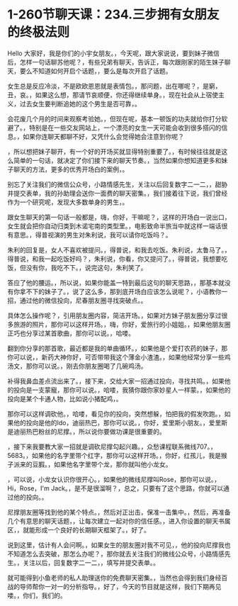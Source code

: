 # 1-260节聊天课：234.三步拥有女朋友的终极法则

Hello 大家好，我是你们的小宇女朋友。，今天呢，跟大家说说，要到妹子微信后，怎样一句话聊苏他呢？，有些兄弟有聊天，告诉正，每次跟刚家的陌生妹子聊天，要么不知道如何开启个话题，，要么是每次开启了话题。

女生总是反应冷淡，不是欧欧恩恩就是表情包。，那问题，出在哪呢？，是窮，丑，哀。，如果这么想，那请节哀顺便，你还得继续单身。，现在社会从上宿使主义，过去女生要判断追她的这个男生是否可靠，。

会花废几个月的时间来观察考验她。，但现在呢，基本一顿饭的功夫就给你打分软避了。，特别是在一些交友网站上，一个漂亮的女生一天可能会收到很多搭闪的信息。，如果你连聊天都聊不好，又凭什么会觉得她会注意到你呢？

，所以想把妹子聊开，有一个好的开场买就显得特别重要了。，有时候往往就是这么简单的一句话，就决定了你们接下来的聊天节奏。，当然如果你想知道更多和妹子聊天的方法，更多的优秀开场白的案例，。

别忘了关注我们的微信公众号，小路情感先生，关注以后回复数字二一二，，甜胁并提交表单，我的孙助理会送你一面费的聊天密集。，我们接着往下说，我们曾经作为一个研究呢，发现大多数单身的男生，。

跟女生聊天的第一句话一般都是，嗨，你好，干嘛呢？，这样的开场白一说出口，女生就会把你自动归类到木诺宅南的类型里。，电影致命半旅当中就这样一端话很有意思。，得普视演的男生对朱利说，我可以请你吃饭吗？。

朱利的回复是，女人不喜欢被提问。，得普说，和我去吃饭。朱利说，太鲁马了。，得普说，和我一起吃饭好吗？，朱利说，你看，你又提问了。，得普说，我想要吃饭，但没有你，我吃不下。，说完这句，朱利笑了。

答应了他的腰运。，所以说，如果你能盖一特到最后这句的聊天思路，，那基本就没有你拿不下的妹子了。，说了这么多，那到底开场白应该怎么说呢？，小语教你一招，通过他的微信投向，尼春朋友圈寻找突破点。。

具体怎么操作呢？，引用朋友圈内容，简洁开场。，如果对方妹子朋友圈分享过很多旅游的照片，那你可以这样开场。，嗨，你好，爱旅行的小姐姐。，如果他朋友圈正巧也分享过某首歌曲，那你可以说。，哈喽。

翻到你分享的那首歌，最近都是我的单曲循环。，如果他是个爱打农药的妹子，那你可以说，，新药大神你好，可否带带我这个薄金小渣渣。，如果他经常分享一些鸡汤文，那你可以说。，刚去你朋友圈喝了几碗鸡汤。

补得我鼻血差点流出来了。，接下来，交给大家一招通过投向，寻找共鸣。，如果他的投向是一支蒙寵，那你可以说。，哈喽，我猜你跟你家妙星人一样蒙。，如果他的投向是某个卡通人物，比如说小猪配鸡，。

那你可以这样调砍他。，哈喽，看见你的投向，突然想躲，怕把我的假发吹跑。，如果他的投向是他的Ido，迪丽热巴，那你可以说。，你好，爱里斯小朋友。，爱里斯是迪丽热巴粉丝的尼撑。，所以说你要做功课是很重要的。

，接下来我要教大家一招就是调砍尼撑勾起兴趣。，众愁课程联系微线707。，5683。，如果他的名字里带个红字，那你可以这样开场。，你好，红孩儿，我是猴子派来的豆腵。，如果他名字里带个龙，那你就叫他小龙女。

，可以说，小龙女认识你很开心。，如果他的微线尼撑叫Rose，那你可以说。，Hi，Rose，I'm Jack。，是不是很溜啊？，总之，只要有了这个思路，你就可以通过他的投向。。

尼撑朋友圈等找到他的某个特点。，然后对正出击，保准一击集中。，然后，再准备几个有意思的聊天话题，，让每次建立一起对你的信任感。，进入你设置的聊天书属区，，就能形成一个良好的长期聊天框架了。，好了。

说到这里，估计有人会问啊。，如果女生的朋友圈对我不可见，，他的投向尼撑我也不知道怎么去突破，那怎么办呢？，那你就去关注我们的微线公众号，小路情感先生。，关注以后，回复数字二一二，，填写并提交表单。。

就可能得到小鱼老师的私人助理送你的免费聊天密集。，当然也会得到我们身经百战的导师帮你一对一的分析指导。，好了，今天的节目就是这样，我们下期再见喽。，你们，我们的。

